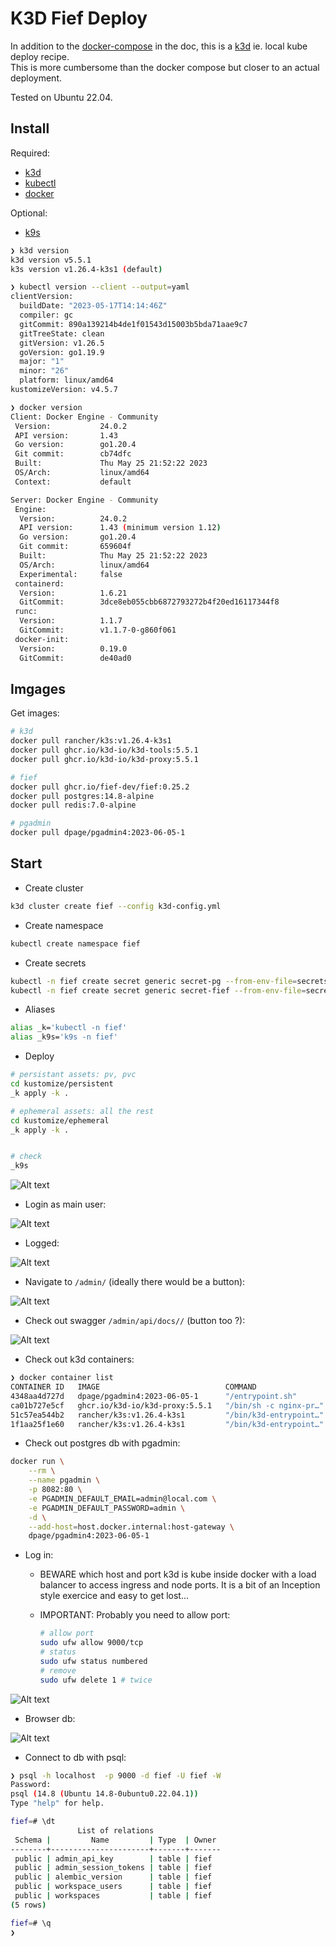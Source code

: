 # K3D Fief Deploy

In addition to the [docker-compose](https://docs.fief.dev/self-hosting/deployment/docker-compose/#docker-compose) in the doc, this is a [k3d](https://k3d.io) ie. local kube deploy recipe.  
This is more cumbersome than the docker compose but closer to an actual deployment.

Tested on Ubuntu 22.04.

## Install

Required:

- [k3d](https://k3d.io)
- [kubectl](https://kubernetes.io/docs/tasks/tools/install-kubectl-linux/)
- [docker](https://www.digitalocean.com/community/tutorials/how-to-install-and-use-docker-on-ubuntu-22-04)

Optional:

- [k9s](https://k9scli.io/)

```sh
❯ k3d version
k3d version v5.5.1
k3s version v1.26.4-k3s1 (default)

❯ kubectl version --client --output=yaml
clientVersion:
  buildDate: "2023-05-17T14:14:46Z"
  compiler: gc
  gitCommit: 890a139214b4de1f01543d15003b5bda71aae9c7
  gitTreeState: clean
  gitVersion: v1.26.5
  goVersion: go1.19.9
  major: "1"
  minor: "26"
  platform: linux/amd64
kustomizeVersion: v4.5.7

❯ docker version
Client: Docker Engine - Community
 Version:           24.0.2
 API version:       1.43
 Go version:        go1.20.4
 Git commit:        cb74dfc
 Built:             Thu May 25 21:52:22 2023
 OS/Arch:           linux/amd64
 Context:           default

Server: Docker Engine - Community
 Engine:
  Version:          24.0.2
  API version:      1.43 (minimum version 1.12)
  Go version:       go1.20.4
  Git commit:       659604f
  Built:            Thu May 25 21:52:22 2023
  OS/Arch:          linux/amd64
  Experimental:     false
 containerd:
  Version:          1.6.21
  GitCommit:        3dce8eb055cbb6872793272b4f20ed16117344f8
 runc:
  Version:          1.1.7
  GitCommit:        v1.1.7-0-g860f061
 docker-init:
  Version:          0.19.0
  GitCommit:        de40ad0
```

## Imgages

Get images:

```sh
# k3d
docker pull rancher/k3s:v1.26.4-k3s1
docker pull ghcr.io/k3d-io/k3d-tools:5.5.1
docker pull ghcr.io/k3d-io/k3d-proxy:5.5.1

# fief
docker pull ghcr.io/fief-dev/fief:0.25.2
docker pull postgres:14.8-alpine
docker pull redis:7.0-alpine

# pgadmin
docker pull dpage/pgadmin4:2023-06-05-1
```

## Start

- Create cluster

```sh
k3d cluster create fief --config k3d-config.yml
```

- Create namespace

```sh
kubectl create namespace fief
```

- Create secrets

```sh
kubectl -n fief create secret generic secret-pg --from-env-file=secrets/pg.env
kubectl -n fief create secret generic secret-fief --from-env-file=secrets/fief.env
```

- Aliases

```sh
alias _k='kubectl -n fief'
alias _k9s='k9s -n fief'
```

- Deploy

```sh
# persistant assets: pv, pvc
cd kustomize/persistent
_k apply -k .

# ephemeral assets: all the rest
cd kustomize/ephemeral
_k apply -k .


# check
_k9s
```

![Alt text](./img/snapshot-k9s.png)

- Login as main user:

![Alt text](./img/snapshot-login.png)

- Logged:

![Alt text](./img/snapshot-logged.png)

- Navigate to `/admin/` (ideally there would be a button):

![Alt text](./img/snapshot-admin.png)

- Check out swagger `/admin/api/docs//` (button too ?):

![Alt text](./img/snapshot-swagger.png)

- Check out k3d containers:

```sh
❯ docker container list
CONTAINER ID   IMAGE                            COMMAND                  CREATED             STATUS             PORTS                                                                                                                                                                                              NAMES
4348aa4d727d   dpage/pgadmin4:2023-06-05-1      "/entrypoint.sh"         38 minutes ago      Up 38 minutes      443/tcp, 0.0.0.0:8082->80/tcp, :::8082->80/tcp                                                                                                                                                     pgadmin
ca01b727e5cf   ghcr.io/k3d-io/k3d-proxy:5.5.1   "/bin/sh -c nginx-pr…"   About an hour ago   Up About an hour   0.0.0.0:443->443/tcp, :::443->443/tcp, 0.0.0.0:8080->80/tcp, :::8080->80/tcp, 127.0.0.1:6445->6443/tcp, 0.0.0.0:9000->31000/tcp, :::9000->31000/tcp, 0.0.0.0:9001->31001/tcp, :::9001->31001/tcp   k3d-fief-serverlb
51c57ea544b2   rancher/k3s:v1.26.4-k3s1         "/bin/k3d-entrypoint…"   About an hour ago   Up About an hour                                                                                                                                                                                                      k3d-fief-agent-0
1f1aa25f1e60   rancher/k3s:v1.26.4-k3s1         "/bin/k3d-entrypoint…"   About an hour ago   Up About an hour                                                                                                                                                                                                      k3d-fief-server-0
```

- Check out postgres db with pgadmin:

```sh
docker run \
    --rm \
    --name pgadmin \
    -p 8082:80 \
    -e PGADMIN_DEFAULT_EMAIL=admin@local.com \
    -e PGADMIN_DEFAULT_PASSWORD=admin \
    -d \
    --add-host=host.docker.internal:host-gateway \
    dpage/pgadmin4:2023-06-05-1

```

- Log in:

  - BEWARE which host and port
    k3d is kube inside docker with a load balancer to access ingress and node ports. It is a bit of an Inception style exercice and easy to get lost...
  - IMPORTANT: Probably you need to allow port:

    ```sh
    # allow port
    sudo ufw allow 9000/tcp
    # status
    sudo ufw status numbered
    # remove
    sudo ufw delete 1 # twice
    ```

![Alt text](./img/snapshot-pgadmin-1.png)

- Browser db:

![Alt text](./img/snapshot-pgadmin-2.png)

- Connect to db with psql:

```sh
❯ psql -h localhost  -p 9000 -d fief -U fief -W
Password:
psql (14.8 (Ubuntu 14.8-0ubuntu0.22.04.1))
Type "help" for help.

fief=# \dt
               List of relations
 Schema |         Name         | Type  | Owner
--------+----------------------+-------+-------
 public | admin_api_key        | table | fief
 public | admin_session_tokens | table | fief
 public | alembic_version      | table | fief
 public | workspace_users      | table | fief
 public | workspaces           | table | fief
(5 rows)

fief=# \q
❯
```
